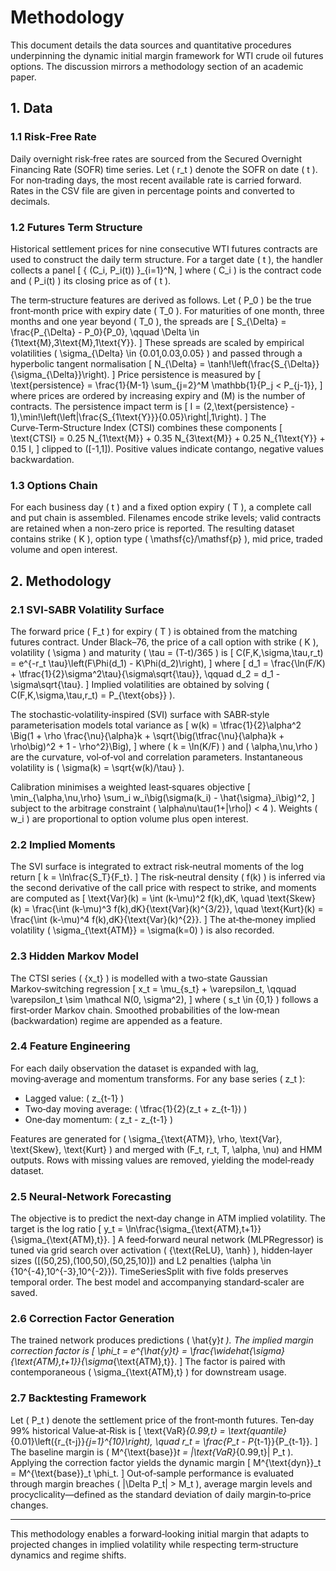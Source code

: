 # Methodology

This document details the data sources and quantitative procedures underpinning the dynamic initial margin framework for WTI crude oil futures options. The discussion mirrors a methodology section of an academic paper.

## 1. Data

### 1.1 Risk‑Free Rate
Daily overnight risk‑free rates are sourced from the Secured Overnight Financing Rate (SOFR) time series. Let \( r_t \) denote the SOFR on date \( t \). For non‑trading days, the most recent available rate is carried forward. Rates in the CSV file are given in percentage points and converted to decimals.

### 1.2 Futures Term Structure
Historical settlement prices for nine consecutive WTI futures contracts are used to construct the daily term structure. For a target date \( t \), the handler collects a panel
\[
\{ (C_i, P_i(t)) \}_{i=1}^N,
\]
where \( C_i \) is the contract code and \( P_i(t) \) its closing price as of \( t \).

The term‑structure features are derived as follows. Let \( P_0 \) be the true front‑month price with expiry date \( T_0 \). For maturities of one month, three months and one year beyond \( T_0 \), the spreads are
\[
S_{\Delta} = \frac{P_{\Delta} - P_0}{P_0}, \qquad \Delta \in \{1\text{M},3\text{M},1\text{Y}\}.
\]
These spreads are scaled by empirical volatilities \( \sigma_{\Delta} \in \{0.01,0.03,0.05\} \) and passed through a hyperbolic tangent normalisation
\[
N_{\Delta} = \tanh\!\left(\frac{S_{\Delta}}{\sigma_{\Delta}}\right).
\]
Price persistence is measured by
\[
\text{persistence} = \frac{1}{M-1} \sum_{j=2}^M \mathbb{1}\{P_j < P_{j-1}\},
\]
where prices are ordered by increasing expiry and \(M\) is the number of contracts. The persistence impact term is
\[
I = (2\,\text{persistence} - 1)\,\min\!\left(\left|\frac{S_{1\text{Y}}}{0.05}\right|,1\right).
\]
The Curve‑Term‑Structure Index (CTSI) combines these components
\[
\text{CTSI} = 0.25 N_{1\text{M}} + 0.35 N_{3\text{M}} + 0.25 N_{1\text{Y}} + 0.15 I,
\]
clipped to \([-1,1]\). Positive values indicate contango, negative values backwardation.

### 1.3 Options Chain
For each business day \( t \) and a fixed option expiry \( T \), a complete call and put chain is assembled. Filenames encode strike levels; valid contracts are retained when a non‑zero price is reported. The resulting dataset contains strike \( K \), option type \( \mathsf{c}/\mathsf{p} \), mid price, traded volume and open interest.

## 2. Methodology

### 2.1 SVI‑SABR Volatility Surface
The forward price \( F_t \) for expiry \( T \) is obtained from the matching futures contract. Under Black–76, the price of a call option with strike \( K \), volatility \( \sigma \) and maturity \( \tau = (T-t)/365 \) is
\[
C(F,K,\sigma,\tau,r_t) = e^{-r_t \tau}\left(F\Phi(d_1) - K\Phi(d_2)\right),
\]
where
\[
d_1 = \frac{\ln(F/K) + \tfrac{1}{2}\sigma^2\tau}{\sigma\sqrt{\tau}}, \qquad d_2 = d_1 - \sigma\sqrt{\tau}.
\]
Implied volatilities are obtained by solving \( C(F,K,\sigma,\tau,r_t) = P_{\text{obs}} \).

The stochastic‑volatility‑inspired (SVI) surface with SABR‑style parameterisation models total variance as
\[
w(k) = \tfrac{1}{2}\alpha^2 \Big(1 + \rho \frac{\nu}{\alpha}k + \sqrt{\big(\tfrac{\nu}{\alpha}k + \rho\big)^2 + 1 - \rho^2}\Big),
\]
where \( k = \ln(K/F) \) and \( \alpha,\nu,\rho \) are the curvature, vol‑of‑vol and correlation parameters. Instantaneous volatility is \( \sigma(k) = \sqrt{w(k)/\tau} \).

Calibration minimises a weighted least‑squares objective
\[
\min_{\alpha,\nu,\rho} \sum_i w_i\big(\sigma(k_i) - \hat{\sigma}_i\big)^2,
\]
subject to the arbitrage constraint \( \alpha\nu\tau(1+|\rho|) < 4 \). Weights \( w_i \) are proportional to option volume plus open interest.

### 2.2 Implied Moments
The SVI surface is integrated to extract risk‑neutral moments of the log return
\[
k = \ln\frac{S_T}{F_t}.
\]
The risk‑neutral density \( f(k) \) is inferred via the second derivative of the call price with respect to strike, and moments are computed as
\[
\text{Var}(k) = \int (k-\mu)^2 f(k)\,dK, \quad \text{Skew}(k) = \frac{\int (k-\mu)^3 f(k)\,dK}{\text{Var}(k)^{3/2}}, \quad \text{Kurt}(k) = \frac{\int (k-\mu)^4 f(k)\,dK}{\text{Var}(k)^{2}}.
\]
The at‑the‑money implied volatility \( \sigma_{\text{ATM}} = \sigma(k=0) \) is also recorded.

### 2.3 Hidden Markov Model
The CTSI series \( \{x_t\} \) is modelled with a two‑state Gaussian Markov‑switching regression
\[
x_t = \mu_{s_t} + \varepsilon_t, \qquad \varepsilon_t \sim \mathcal N(0, \sigma^2),
\]
where \( s_t \in \{0,1\} \) follows a first‑order Markov chain. Smoothed probabilities of the low‑mean (backwardation) regime are appended as a feature.

### 2.4 Feature Engineering
For each daily observation the dataset is expanded with lag, moving‑average and momentum transforms. For any base series \( z_t \):
- Lagged value: \( z_{t-1} \)
- Two‑day moving average: \( \tfrac{1}{2}(z_t + z_{t-1}) \)
- One‑day momentum: \( z_t - z_{t-1} \)

Features are generated for \( \sigma_{\text{ATM}}, \rho, \text{Var}, \text{Skew}, \text{Kurt} \) and merged with \(F_t, r_t, T, \alpha, \nu\) and HMM outputs. Rows with missing values are removed, yielding the model‑ready dataset.

### 2.5 Neural‑Network Forecasting
The objective is to predict the next‑day change in ATM implied volatility. The target is the log ratio
\[
y_t = \ln\frac{\sigma_{\text{ATM},t+1}}{\sigma_{\text{ATM},t}}.
\]
A feed‑forward neural network (MLPRegressor) is tuned via grid search over activation \( \{\text{ReLU}, \tanh\} \), hidden‑layer sizes \([(50,25),(100,50),(50,25,10)]\) and L2 penalties \(\alpha \in \{10^{-4},10^{-3},10^{-2}\}\). TimeSeriesSplit with five folds preserves temporal order. The best model and accompanying standard‑scaler are saved.

### 2.6 Correction Factor Generation
The trained network produces predictions \( \hat{y}_t \). The implied margin correction factor is
\[
\phi_t = e^{\hat{y}_t} = \frac{\widehat{\sigma}_{\text{ATM},t+1}}{\sigma_{\text{ATM},t}}.
\]
The factor is paired with contemporaneous \( \sigma_{\text{ATM},t} \) for downstream usage.

### 2.7 Backtesting Framework
Let \( P_t \) denote the settlement price of the front‑month futures. Ten‑day 99\% historical Value‑at‑Risk is
\[
\text{VaR}_{0.99,t} = \text{quantile}_{0.01}\left(\{r_{t-j}\}_{j=1}^{10}\right), \quad r_t = \frac{P_t - P_{t-1}}{P_{t-1}}.
\]
The baseline margin is \( M^{\text{base}}_t = |\text{VaR}_{0.99,t}| P_t \). Applying the correction factor yields the dynamic margin
\[
M^{\text{dyn}}_t = M^{\text{base}}_t \phi_t.
\]
Out‑of‑sample performance is evaluated through margin breaches \( |\Delta P_t| > M_t \), average margin levels and procyclicality—defined as the standard deviation of daily margin‑to‑price changes.

---
This methodology enables a forward‑looking initial margin that adapts to projected changes in implied volatility while respecting term‑structure dynamics and regime shifts.

